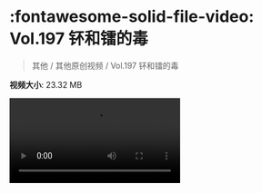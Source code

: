 # :fontawesome-solid-file-video: Vol.197 钚和镭的毒

> 其他 / 其他原创视频 / Vol.197 钚和镭的毒

**视频大小**: 23.32 MB

<div class="video"><video src="https://file.hsyhx.top/archive/混乱博物馆/Vol/197.mp4" controls preload>🤔 您的浏览器不支持 video 标签</ video></div>